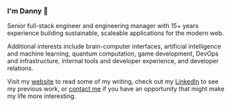 ### I'm Danny 👋

Senior full-stack engineer and engineering manager with 15+ years experience building sustainable, scaleable applications for the modern web.

Additional interests include brain-computer interfaces, artificial intelligence and machine learning, quantum computation, game development, DevOps and infrastructure, internal tools and developer experience, and developer relations.

Visit my [website](https://www.danielsellergren.com) to read some of my writing, check out my [LinkedIn](https://www.linkedin.com/in/daniel-sellergren/) to see my previous work, or [contact me](mailto:danielsellergren@gmail.com) if you have an opportunity that might make my life more interesting.
